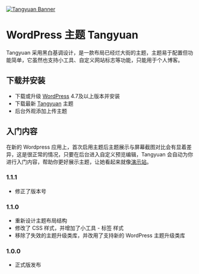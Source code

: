 [![Tangyuan Banner](https://user-images.githubusercontent.com/38584883/44941180-24abb800-adcb-11e8-888e-3d7add9293e4.jpg)](https://tangyuan.mousin.cn)

# WordPress 主题 Tangyuan

Tangyuan 采用黑白基调设计，是一款布局已经烂大街的主题，主题易于配置但功能简单，它虽然也支持小工具、自定义网站标志等功能，只能用于个人博客。

## 下载并安装

+ 下载或升级 [WordPress](https://github.com/WordPress/WordPress/archive/master.zip) 4.7及以上版本并安装
+ 下载最新 [Tangyuan](https://github.com/mousin/Tangyuan/archive/master.zip) 主题
+ 后台外观添加上传主题

## 入门内容

在新的 Wordpress 应用上，首次启用主题后主题展示与屏幕截图对比会有显着差异，这是很正常的情况，只要在后台进入自定义预览编辑，Tangyuan 会自动为你进行入门内容，帮助你更好展示主题，让她看起来就像[演示站](https://tangyuan.mousin.cn)。

### 1.1.1
+ 修正了版本号

### 1.1.0
+ 重新设计主题布局结构
+ 修改了 CSS 样式，并增加了小工具 - 标签 样式
+ 移除了失效的主题升级类库，并改用了支持新的 WordPress 主题升级类库

### 1.0.0
+ 正式版发布
